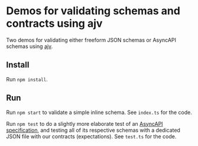 # Demos for validating schemas and contracts using ajv

Two demos for validating either freeform JSON schemas or AsyncAPI schemas using [ajv](https://ajv.js.org).

## Install

Run `npm install`.

## Run

Run `npm start` to validate a simple inline schema. See `index.ts` for the code.

Run `npm test` to do a slightly more elaborate test of an [AsyncAPI specification](https://www.asyncapi.com), and testing all of its respective schemas with a dedicated JSON file with our contracts (expectations). See `test.ts` for the code.
